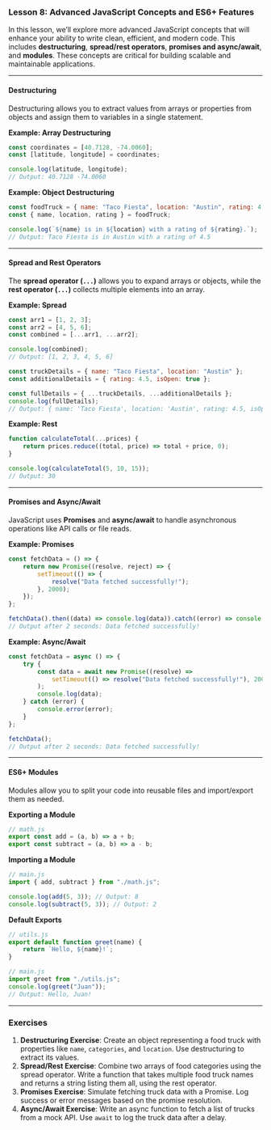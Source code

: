 ### Lesson 8: Advanced JavaScript Concepts and ES6+ Features

In this lesson, we’ll explore more advanced JavaScript concepts that will enhance your ability to write clean, efficient, and modern code. This includes **destructuring**, **spread/rest operators**, **promises and async/await**, and **modules**. These concepts are critical for building scalable and maintainable applications.

---

#### Destructuring

Destructuring allows you to extract values from arrays or properties from objects and assign them to variables in a single statement.

**Example: Array Destructuring**
```javascript
const coordinates = [40.7128, -74.0060];
const [latitude, longitude] = coordinates;

console.log(latitude, longitude); 
// Output: 40.7128 -74.0060
```

**Example: Object Destructuring**
```javascript
const foodTruck = { name: "Taco Fiesta", location: "Austin", rating: 4.5 };
const { name, location, rating } = foodTruck;

console.log(`${name} is in ${location} with a rating of ${rating}.`);
// Output: Taco Fiesta is in Austin with a rating of 4.5
```

---

#### Spread and Rest Operators

The **spread operator (`...`)** allows you to expand arrays or objects, while the **rest operator (`...`)** collects multiple elements into an array.

**Example: Spread**
```javascript
const arr1 = [1, 2, 3];
const arr2 = [4, 5, 6];
const combined = [...arr1, ...arr2];

console.log(combined);
// Output: [1, 2, 3, 4, 5, 6]

const truckDetails = { name: "Taco Fiesta", location: "Austin" };
const additionalDetails = { rating: 4.5, isOpen: true };

const fullDetails = { ...truckDetails, ...additionalDetails };
console.log(fullDetails);
// Output: { name: 'Taco Fiesta', location: 'Austin', rating: 4.5, isOpen: true }
```

**Example: Rest**
```javascript
function calculateTotal(...prices) {
    return prices.reduce((total, price) => total + price, 0);
}

console.log(calculateTotal(5, 10, 15)); 
// Output: 30
```

---

#### Promises and Async/Await

JavaScript uses **Promises** and **async/await** to handle asynchronous operations like API calls or file reads.

**Example: Promises**
```javascript
const fetchData = () => {
    return new Promise((resolve, reject) => {
        setTimeout(() => {
            resolve("Data fetched successfully!");
        }, 2000);
    });
};

fetchData().then((data) => console.log(data)).catch((error) => console.error(error));
// Output after 2 seconds: Data fetched successfully!
```

**Example: Async/Await**
```javascript
const fetchData = async () => {
    try {
        const data = await new Promise((resolve) =>
            setTimeout(() => resolve("Data fetched successfully!"), 2000)
        );
        console.log(data);
    } catch (error) {
        console.error(error);
    }
};

fetchData();
// Output after 2 seconds: Data fetched successfully!
```

---

#### ES6+ Modules

Modules allow you to split your code into reusable files and import/export them as needed.

**Exporting a Module**
```javascript
// math.js
export const add = (a, b) => a + b;
export const subtract = (a, b) => a - b;
```

**Importing a Module**
```javascript
// main.js
import { add, subtract } from "./math.js";

console.log(add(5, 3)); // Output: 8
console.log(subtract(5, 3)); // Output: 2
```

**Default Exports**
```javascript
// utils.js
export default function greet(name) {
    return `Hello, ${name}!`;
}

// main.js
import greet from "./utils.js";
console.log(greet("Juan")); 
// Output: Hello, Juan!
```

---

### Exercises

1. **Destructuring Exercise**: Create an object representing a food truck with properties like `name`, `categories`, and `location`. Use destructuring to extract its values.
2. **Spread/Rest Exercise**: Combine two arrays of food categories using the spread operator. Write a function that takes multiple food truck names and returns a string listing them all, using the rest operator.
3. **Promises Exercise**: Simulate fetching truck data with a Promise. Log success or error messages based on the promise resolution.
4. **Async/Await Exercise**: Write an async function to fetch a list of trucks from a mock API. Use `await` to log the truck data after a delay.

